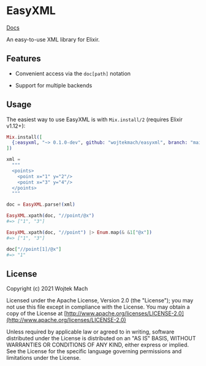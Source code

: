 # EasyXML

[Docs](http://wojtekmach.pl/docs/easyxml)

<!-- MDOC !-->

An easy-to-use XML library for Elixir.

## Features

  * Convenient access via the `doc[path]` notation

  * Support for multiple backends

## Usage

The easiest way to use EasyXML is with `Mix.install/2` (requires Elixir v1.12+):

```elixir
Mix.install([
  {:easyxml, "~> 0.1.0-dev", github: "wojtekmach/easyxml", branch: "main"}
])

xml =
  """
  <points>
    <point x="1" y="2"/>
    <point x="3" y="4"/>
  </points>
  """

doc = EasyXML.parse!(xml)

EasyXML.xpath(doc, "//point/@x")
#=> ["1", "3"]

EasyXML.xpath(doc, "//point") |> Enum.map(& &1["@x"])
#=> ["1", "3"]

doc["//point[1]/@x"]
#=> "1"
```

<!-- MDOC !-->

## License

Copyright (c) 2021 Wojtek Mach

Licensed under the Apache License, Version 2.0 (the "License");
you may not use this file except in compliance with the License.
You may obtain a copy of the License at [http://www.apache.org/licenses/LICENSE-2.0](http://www.apache.org/licenses/LICENSE-2.0)

Unless required by applicable law or agreed to in writing, software
distributed under the License is distributed on an "AS IS" BASIS,
WITHOUT WARRANTIES OR CONDITIONS OF ANY KIND, either express or implied.
See the License for the specific language governing permissions and
limitations under the License.
